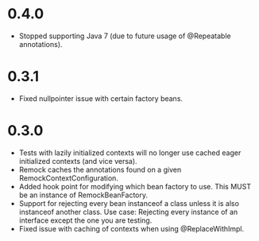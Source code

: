 # 0.4.0
* Stopped supporting Java 7 (due to future usage of @Repeatable annotations).

# 0.3.1
* Fixed nullpointer issue with certain factory beans.

# 0.3.0
* Tests with lazily initialized contexts will no longer use cached eager initialized contexts (and vice versa).
* Remock caches the annotations found on a given RemockContextConfiguration.
* Added hook point for modifying which bean factory to use. This MUST be an instance of RemockBeanFactory.
* Support for rejecting every bean instanceof a class unless it is also instanceof another class. Use case: Rejecting
  every instance of an interface except the one you are testing.
* Fixed issue with caching of contexts when using @ReplaceWithImpl.
